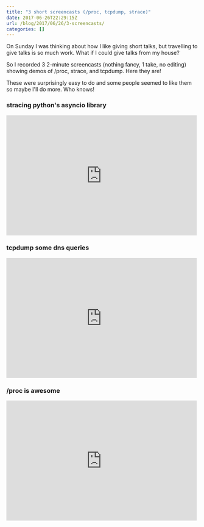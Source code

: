 ```yaml
---
title: "3 short screencasts (/proc, tcpdump, strace)"
date: 2017-06-26T22:29:15Z
url: /blog/2017/06/26/3-screencasts/
categories: []
---
```


On Sunday I was thinking about how I like giving short talks, but travelling to
give talks is so much work. What if I could give talks from my house?

So I recorded 3 2-minute screencasts (nothing fancy, 1 take, no editing)
showing demos of /proc, strace, and tcpdump. Here they are!

These were surprisingly easy to do and some people seemed to like them so maybe
I'll do more. Who knows!

### stracing python's asyncio library

<iframe width="500" height="315"
src="https://www.youtube.com/embed/77EgOtYUW-A?ecver=1" frameborder="0"
allowfullscreen></iframe>

### tcpdump some dns queries


<iframe width='500' height='315' src='https://www.useloom.com/embed/c0902ca704c244398860bb236b729440' frameborder='0' allowfullscreen></iframe>

### /proc is awesome


<iframe width='500' height='315' src='https://www.useloom.com/embed/77cac1938b8f4d0e8d4dc84267e44ef7' frameborder='0' allowfullscreen></iframe>
